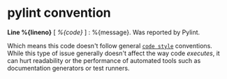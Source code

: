 # pylint convention

**Line %{lineno}** [ _%{code}_ ]  :  %{message}.
 Was reported by Pylint.

Which means this code doesn't follow general [`code style`](https://www.python.org/dev/peps/pep-0008/) conventions.
While this type of issue generally doesn't affect the way code _executes_, it can hurt
readability or the performance of automated tools such as documentation generators or test runners.
